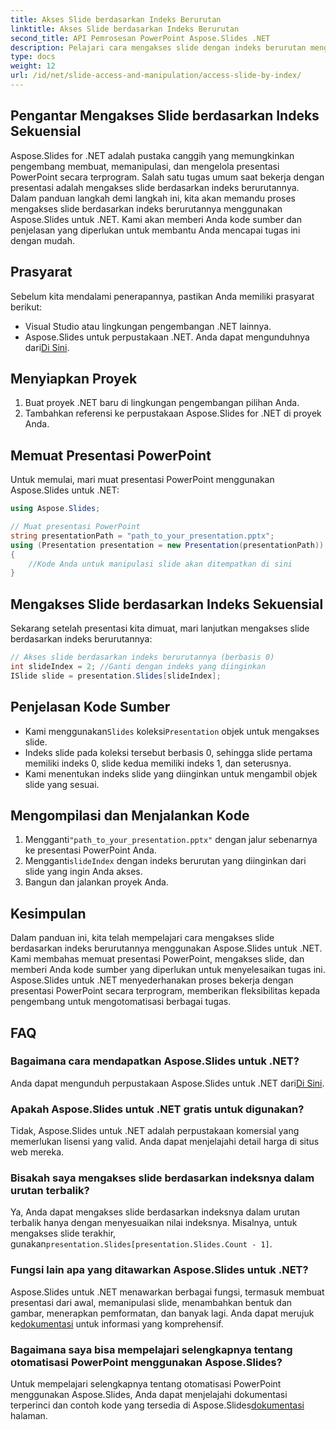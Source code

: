 ```yaml
---
title: Akses Slide berdasarkan Indeks Berurutan
linktitle: Akses Slide berdasarkan Indeks Berurutan
second_title: API Pemrosesan PowerPoint Aspose.Slides .NET
description: Pelajari cara mengakses slide dengan indeks berurutan menggunakan Aspose.Slides untuk .NET. Ikuti panduan langkah demi langkah ini dengan kode sumber untuk menavigasi dan memanipulasi presentasi PowerPoint dengan mudah.
type: docs
weight: 12
url: /id/net/slide-access-and-manipulation/access-slide-by-index/
---
```


## Pengantar Mengakses Slide berdasarkan Indeks Sekuensial

Aspose.Slides for .NET adalah pustaka canggih yang memungkinkan pengembang membuat, memanipulasi, dan mengelola presentasi PowerPoint secara terprogram. Salah satu tugas umum saat bekerja dengan presentasi adalah mengakses slide berdasarkan indeks berurutannya. Dalam panduan langkah demi langkah ini, kita akan memandu proses mengakses slide berdasarkan indeks berurutannya menggunakan Aspose.Slides untuk .NET. Kami akan memberi Anda kode sumber dan penjelasan yang diperlukan untuk membantu Anda mencapai tugas ini dengan mudah.

## Prasyarat

Sebelum kita mendalami penerapannya, pastikan Anda memiliki prasyarat berikut:

- Visual Studio atau lingkungan pengembangan .NET lainnya.
-  Aspose.Slides untuk perpustakaan .NET. Anda dapat mengunduhnya dari[Di Sini](https://releases.aspose.com/slides/net/).

## Menyiapkan Proyek

1. Buat proyek .NET baru di lingkungan pengembangan pilihan Anda.
2. Tambahkan referensi ke perpustakaan Aspose.Slides for .NET di proyek Anda.

## Memuat Presentasi PowerPoint

Untuk memulai, mari muat presentasi PowerPoint menggunakan Aspose.Slides untuk .NET:

```csharp
using Aspose.Slides;

// Muat presentasi PowerPoint
string presentationPath = "path_to_your_presentation.pptx";
using (Presentation presentation = new Presentation(presentationPath))
{
    //Kode Anda untuk manipulasi slide akan ditempatkan di sini
}
```

## Mengakses Slide berdasarkan Indeks Sekuensial

Sekarang setelah presentasi kita dimuat, mari lanjutkan mengakses slide berdasarkan indeks berurutannya:

```csharp
// Akses slide berdasarkan indeks berurutannya (berbasis 0)
int slideIndex = 2; //Ganti dengan indeks yang diinginkan
ISlide slide = presentation.Slides[slideIndex];
```

## Penjelasan Kode Sumber

-  Kami menggunakan`Slides` koleksi`Presentation` objek untuk mengakses slide.
- Indeks slide pada koleksi tersebut berbasis 0, sehingga slide pertama memiliki indeks 0, slide kedua memiliki indeks 1, dan seterusnya.
- Kami menentukan indeks slide yang diinginkan untuk mengambil objek slide yang sesuai.

## Mengompilasi dan Menjalankan Kode

1.  Mengganti`"path_to_your_presentation.pptx"` dengan jalur sebenarnya ke presentasi PowerPoint Anda.
2.  Mengganti`slideIndex` dengan indeks berurutan yang diinginkan dari slide yang ingin Anda akses.
3. Bangun dan jalankan proyek Anda.

## Kesimpulan

Dalam panduan ini, kita telah mempelajari cara mengakses slide berdasarkan indeks berurutannya menggunakan Aspose.Slides untuk .NET. Kami membahas memuat presentasi PowerPoint, mengakses slide, dan memberi Anda kode sumber yang diperlukan untuk menyelesaikan tugas ini. Aspose.Slides untuk .NET menyederhanakan proses bekerja dengan presentasi PowerPoint secara terprogram, memberikan fleksibilitas kepada pengembang untuk mengotomatisasi berbagai tugas.

## FAQ

### Bagaimana cara mendapatkan Aspose.Slides untuk .NET?

 Anda dapat mengunduh perpustakaan Aspose.Slides untuk .NET dari[Di Sini](https://releases.aspose.com/slides/net/).

### Apakah Aspose.Slides untuk .NET gratis untuk digunakan?

Tidak, Aspose.Slides untuk .NET adalah perpustakaan komersial yang memerlukan lisensi yang valid. Anda dapat menjelajahi detail harga di situs web mereka.

### Bisakah saya mengakses slide berdasarkan indeksnya dalam urutan terbalik?

 Ya, Anda dapat mengakses slide berdasarkan indeksnya dalam urutan terbalik hanya dengan menyesuaikan nilai indeksnya. Misalnya, untuk mengakses slide terakhir, gunakan`presentation.Slides[presentation.Slides.Count - 1]`.

### Fungsi lain apa yang ditawarkan Aspose.Slides untuk .NET?

Aspose.Slides untuk .NET menawarkan berbagai fungsi, termasuk membuat presentasi dari awal, memanipulasi slide, menambahkan bentuk dan gambar, menerapkan pemformatan, dan banyak lagi. Anda dapat merujuk ke[dokumentasi](https://reference.aspose.com/slides/net/) untuk informasi yang komprehensif.

### Bagaimana saya bisa mempelajari selengkapnya tentang otomatisasi PowerPoint menggunakan Aspose.Slides?

 Untuk mempelajari selengkapnya tentang otomatisasi PowerPoint menggunakan Aspose.Slides, Anda dapat menjelajahi dokumentasi terperinci dan contoh kode yang tersedia di Aspose.Slides[dokumentasi](https://reference.aspose.com/slides/net/) halaman.
